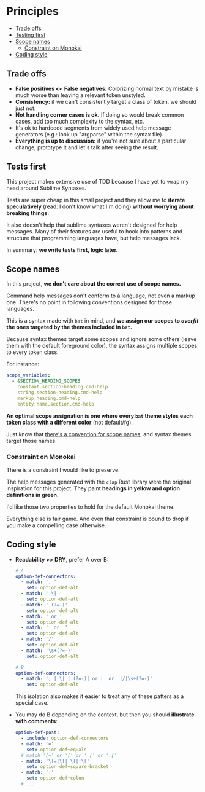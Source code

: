 # Principles

- [Trade offs](#trade-offs)
- [Testing first](#tests-first)
- [Scope names](#scope-names)
  * [Constraint on Monokai](#constraint-on-monokai)
- [Coding style](#coding-style)

## Trade offs

- **False positives << False negatives.** Colorizing normal text by mistake is much worse than leaving a relevant token unstyled.
- **Consistency:** if we can't consistently target a class of token, we should just not.
- **Not handling corner cases is ok.** If doing so would break common cases, add too much complexity to the syntax, etc.
- It's ok to hardcode segments from widely used help message generators (e.g.: look up "argparse" within the syntax file).
- **Everything is up to discussion:** if you're not sure about a particular change, prototype it and let's talk after seeing the result.

## Tests first

This project makes extensive use of TDD because I have yet to wrap my head around Sublime Syntaxes.

Tests are super cheap in this small project and they allow me to **iterate speculatively**
(read: I don't know what I'm doing) **without worrying about breaking things.**

It also doesn't help that sublime syntaxes weren't designed for help messages.
Many of their features are useful to hook into patterns and structure that programming languages have, but help messages lack.

In summary: **we write tests first, logic later.**

## Scope names

In this project, **we don't care about the correct use of scope names.**

Command help messages don't conform to a language, not even a markup one. There's no point in following conventions designed for those languages.

This is a syntax made with `bat` in mind, and **we assign our scopes to _overfit_ the ones targeted by the themes included in `bat`.**

Because syntax themes target some scopes and ignore some others (leave them with the default foreground color), the syntax assigns multiple scopes to every token class.

For instance:

```yaml
scope_variables:
  - &SECTION_HEADING_SCOPES
    constant.section-heading.cmd-help
    string.section-heading.cmd-help
    markup.heading.cmd-help
    entity.name.section.cmd-help
```

**An optimal scope assignation is one where every `bat` theme styles each token class with a different color** (not default/fg).

Just know that [there's a convention for scope names](https://www.sublimetext.com/docs/scope_naming.html), and syntax themes target those names.

### Constraint on Monokai

There is a constraint I would like to preserve.

The help messages generated with the `clap` Rust library were the original inspiration for this project.
They paint **headings in yellow and option definitions in green.**

I'd like those two properties to hold for the default Monokai theme.

Everything else is fair game. And even that constraint is bound to drop if you make a compelling case otherwise.

## Coding style

- **Readability >> DRY**, prefer A over B:

  ```yaml
  # A
  option-def-connectors:
    - match: ', '
      set: option-def-alt
    - match: ' \| '
      set: option-def-alt
    - match: ' (?=-)'
      set: option-def-alt
    - match: ' or '
      set: option-def-alt
    - match: '  or  '
      set: option-def-alt
    - match: '/'
      set: option-def-alt
    - match: '\s+(?=-)'
      set: option-def-alt
  ```

  ```yaml
  # B
  option-def-connectors:
    - match: ', | \| | (?=-)| or |  or  |/|\s+(?=-)'
      set: option-def-alt
  ```

  This isolation also makes it easier to treat any of these patters as a special case.

- You may do B depending on the context, but then you should **illustrate with comments**:

  ```yaml
  option-def-post:
    - include: option-def-connectors
    - match: '='
      set: option-def+equals
    # match '[=' or '[' or ' [' or ':['
    - match: '\[=|\[| \[|:\['
      set: option-def+square-bracket
    - match: ':'
      set: option-def+colon
    # ...
  ```
